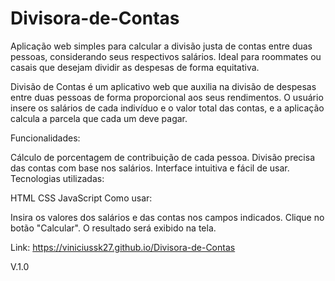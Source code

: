 # Divisora-de-Contas
Aplicação web simples para calcular a divisão justa de contas entre duas pessoas, considerando seus respectivos salários. Ideal para roommates ou casais que desejam dividir as despesas de forma equitativa.

Divisão de Contas é um aplicativo web que auxilia na divisão de despesas entre duas pessoas de forma proporcional aos seus rendimentos. O usuário insere os salários de cada indivíduo e o valor total das contas, e a aplicação calcula a parcela que cada um deve pagar.

Funcionalidades:

Cálculo de porcentagem de contribuição de cada pessoa.
Divisão precisa das contas com base nos salários.
Interface intuitiva e fácil de usar.
Tecnologias utilizadas:

HTML
CSS
JavaScript
Como usar:

Insira os valores dos salários e das contas nos campos indicados.
Clique no botão "Calcular".
O resultado será exibido na tela.

Link: https://viniciussk27.github.io/Divisora-de-Contas

V.1.0
